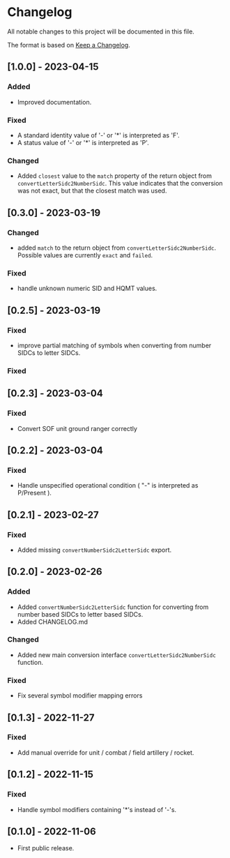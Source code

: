 # Changelog

All notable changes to this project will be documented in this file.

The format is based on [Keep a Changelog](https://keepachangelog.com/en/1.0.0/).

## [1.0.0] - 2023-04-15

### Added

- Improved documentation.

### Fixed

- A standard identity value of '-' or '\*' is interpreted as 'F'.
- A status value of '-' or '\*' is interpreted as 'P'.

### Changed

- Added `closest` value to the `match` property of the return object from `convertLetterSidc2NumberSidc`. This value
  indicates that the conversion was not exact, but that the closest match was used.

## [0.3.0] - 2023-03-19

### Changed

- added `match` to the return object from `convertLetterSidc2NumberSidc`. Possible values are currently `exact`
  and `failed`.

### Fixed

- handle unknown numeric SID and HQMT values.

## [0.2.5] - 2023-03-19

### Fixed

- improve partial matching of symbols when converting from number SIDCs to letter SIDCs.

### Fixed

## [0.2.3] - 2023-03-04

### Fixed

- Convert SOF unit ground ranger correctly

## [0.2.2] - 2023-03-04

### Fixed

- Handle unspecified operational condition ( "-" is interpreted as P/Present ).

## [0.2.1] - 2023-02-27

### Fixed

- Added missing `convertNumberSidc2LetterSidc` export.

## [0.2.0] - 2023-02-26

### Added

- Added `convertNumberSidc2LetterSidc` function for converting from number based SIDCs to letter based SIDCs.
- Added CHANGELOG.md

### Changed

- Added new main conversion interface `convertLetterSidc2NumberSidc` function.

### Fixed

- Fix several symbol modifier mapping errors

## [0.1.3] - 2022-11-27

### Fixed

- Add manual override for unit / combat / field artillery / rocket.

## [0.1.2] - 2022-11-15

### Fixed

- Handle symbol modifiers containing '\*'s instead of '-'s.

## [0.1.0] - 2022-11-06

- First public release.
